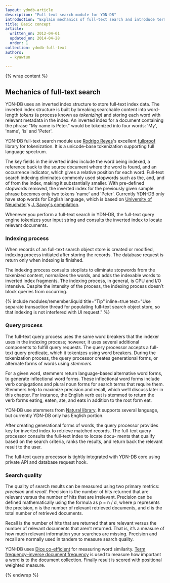 ```yaml
---
layout: ydndb-article
description: "Full text search module for YDN-DB"
introduction: "Explain mechanics of full-text search and introduce terms and concepts."
title: Basic concept
article:
  written_on: 2012-04-01
  updated_on: 2014-04-28
  order: 1
collection: ydndb-full-text
authors:
  - kyawtun

---
```


{% wrap content %}

## Mechanics of full-text search

YDN-DB uses an inverted index structure to store full-text index data. The inverted index structure is built by breaking searchable content into word-length _tokens_ (a process known as _tokenizing_) and storing each word with relevant metadata in the index. An inverted index for a document containing the phrase "My name is Peter." would be tokenized into four words: 'My', 'name', 'is' and 'Peter'. 

YDN-DB full-text search module use [Rodrigo Reyes](https://github.com/reyesr)'s excellent [fullproof](https://github.com/reyesr/fullproof) library for tokenization. It is a unicode-base tokenization supporting full language spectrum. 

The key fields in the inverted index include the word being indexed, a reference back to the source document where the word is found, and an occurrence indicator, which gives a relative position for each word. Full-text search indexing eliminates commonly used stopwords such as the, and, and of from the index, making it substantially smaller. With pre-defined stopwords removed, the inverted index for the previously given sample phrase becomes only two tokens 'name' and 'Peter'. Currently YDN-DB only have stop words for English language, which is based on [University of Neuchatel](http://www2.unine.ch/)'s [J. Savoy's compilation](http://members.unine.ch/jacques.savoy/clef/).

Whenever you perform a full-text search in YDN-DB, the full-text query engine tokenizes your input string and consults the inverted index to locate relevant documents. 

### Indexing process

When records of an full-text search object store is created or modified, indexing process initiated after storing the records. The database request is return only when indexing is finished.

The indexing process consults stoplists to eliminate stopwords from the tokenized content, normalizes the words, and adds the indexable words to inverted index fragments. The indexing process, in general, is CPU and I/O intensive. Despite the intensity of the process, the indexing process doesn’t block queries from occurring. 

{% include modules/remember.liquid title="Tip" inline=true text="Use separate transaction thread for populating full-text search object store, so that indexing is not interfered with UI request." %}
 
### Query process
 
The full-text query process uses the same word breakers that the indexer uses in the indexing process; however, it uses several additional components to fulfill query requests. The query processor accepts a full-text query predicate, which it tokenizes using word breakers. During the tokenization process, the query processor creates generational forms, or alternate forms of words using _stemmers_.
 
For a given word, stemmers return language-based alternative word forms, to generate inflectional word forms. These inflectional word forms include verb conjugations and plural noun forms for search terms that require them. Stemmers help to maximize precision and recall, which we’ll discuss later in this chapter. For instance, the English verb eat is stemmed to return the verb forms eating, eaten, ate, and eats in addition to the root form eat.
 
YDN-DB use stemmers from [Natural library](https://github.com/NaturalNode/natural). It supports several language, but currently YDN-DB only has English portion.

After creating generational forms of words, the query processor provides key for inverted index to retrieve matched records. The full-text query processor consults the full-text index to locate docu- ments that qualify based on the search criteria, ranks the results, and return back the relevant result to the user.

The full-text query processor is tightly integrated with YDN-DB core using private API and database request hook.

### Search quality

The quality of search results can be measured using two primary metrics: _precision_ and _recall_. Precision is the number of hits returned that are relevant versus the number of hits that are irrelevant. Precision can be defined mathematically using the formula as p = n / d, where p represents the precision, n is the number of relevant retrieved documents, and d is the total number of retrieved documents.

Recall is the number of hits that are returned that are relevant versus the number of relevant documents that aren’t returned. That is, it’s a measure of how much relevant information your searches are missing. Precision and recall are normally used in tandem to measure search quality. 

YDN-DB uses [Dice co-efficient](http://en.wikipedia.org/wiki/S%C3%B8rensen%E2%80%93Dice_coefficient) for measuring word similarity. [Term frequency–inverse document frequency](http://en.wikipedia.org/wiki/Tf%E2%80%93idf) is used to measure how important a word is to the document collection. Finally result is scored with positional weighted measure.  

{% endwrap %}   